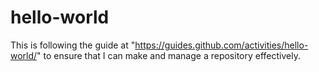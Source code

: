 # hello-world
This is following the guide at "https://guides.github.com/activities/hello-world/" to ensure that I can make and manage a repository effectively.
